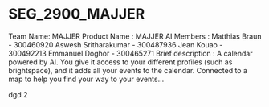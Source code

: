 # SEG_2900_MAJJER

Team Name: MAJJER
Product Name : MAJJER AI
Members :
Matthias Braun - 300460920
Aswesh Sritharakumar - 300487936
Jean Kouao - 300492213
Emmanuel Doghor - 300465271
Brief description : A calendar powered by AI. You give it access to your different profiles (such as brightspace), and it adds all your events to the calendar. Connected to a map to help you find your way to your events...

dgd 2
